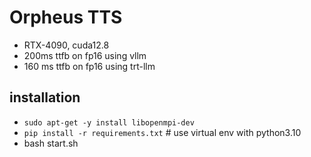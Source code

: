 # Orpheus TTS

- RTX-4090, cuda12.8
- 200ms ttfb on fp16 using vllm
- 160 ms ttfb on fp16 using trt-llm

## installation
- `sudo apt-get -y install libopenmpi-dev`
- `pip install -r requirements.txt` # use virtual env with python3.10
- bash start.sh
